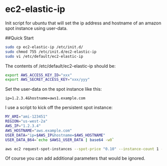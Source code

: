 ec2-elastic-ip
==============

Init script for ubuntu that will set the ip address and hostname of an amazon spot instance using user-data.

##Quick Start

```bash
sudo cp ec2-elastic-ip /etc/init.d/
sudo chmod 755 /etc/init.d/ec2-elastic-ip
sudo vi /etc/default/ec2-elastic-ip
```
The contents of /etc/default/ec2-elastic-ip should be:
```bash
export AWS_ACCESS_KEY_ID="xxx"
export AWS_SECRET_ACCESS_KEY="xxx/yyy"
```
Set the user-data on the spot instance like this:
```code
ip=1.2.3.4&hostname=aws1.example.com
```
I use a script to kick off the persistent spot instance:
```bash
MY_AMI="ami-123451"
REGION="us-west-2a"
AWS_IP="1.2.3.4"
AWS_HOSTNAME="aws.example.com"
USER_DATA="ip=$AWS_IP&hostname=$AWS_HOSTNAME"
USER_DATA_B64=`echo $AWS1_USER_DATA | base64 -w0`

aws ec2 request-spot-instances --spot-price "0.10" --instance-count 1 --type "persistent" --launch-specification "{\"ImageId\":\"$MY_AMI\",\"InstanceType\": \"r3.2xlarge\",\"UserData\":\"$AWS_USER_DATA_B64\",\"Placement\":{\"AvailabilityZone\":\"$REGION\"}}"
```

Of course you can add additional parameters that would be ignored.

